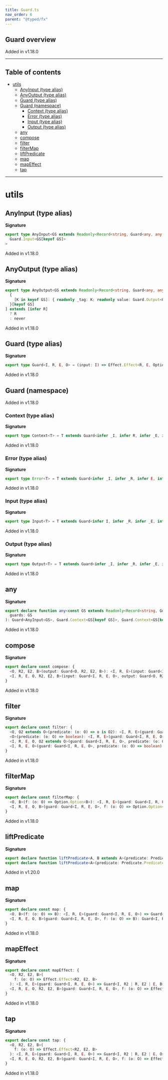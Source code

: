 ```yaml
---
title: Guard.ts
nav_order: 6
parent: "@typed/fx"
---
```


## Guard overview

Added in v1.18.0

---

<h2 class="text-delta">Table of contents</h2>

- [utils](#utils)
  - [AnyInput (type alias)](#anyinput-type-alias)
  - [AnyOutput (type alias)](#anyoutput-type-alias)
  - [Guard (type alias)](#guard-type-alias)
  - [Guard (namespace)](#guard-namespace)
    - [Context (type alias)](#context-type-alias)
    - [Error (type alias)](#error-type-alias)
    - [Input (type alias)](#input-type-alias)
    - [Output (type alias)](#output-type-alias)
  - [any](#any)
  - [compose](#compose)
  - [filter](#filter)
  - [filterMap](#filtermap)
  - [liftPredicate](#liftpredicate)
  - [map](#map)
  - [mapEffect](#mapeffect)
  - [tap](#tap)

---

# utils

## AnyInput (type alias)

**Signature**

```ts
export type AnyInput<GS extends Readonly<Record<string, Guard<any, any, any, any>>>> = UnionToIntersection<
  Guard.Input<GS[keyof GS]>
>
```

Added in v1.18.0

## AnyOutput (type alias)

**Signature**

```ts
export type AnyOutput<GS extends Readonly<Record<string, Guard<any, any, any, any>>>> = [
  {
    [K in keyof GS]: { readonly _tag: K; readonly value: Guard.Output<GS[K]> }
  }[keyof GS]
] extends [infer R]
  ? R
  : never
```

Added in v1.18.0

## Guard (type alias)

**Signature**

```ts
export type Guard<I, R, E, O> = (input: I) => Effect.Effect<R, E, Option.Option<O>>
```

Added in v1.18.0

## Guard (namespace)

Added in v1.18.0

### Context (type alias)

**Signature**

```ts
export type Context<T> = T extends Guard<infer _I, infer R, infer _E, infer _O> ? R : never
```

Added in v1.18.0

### Error (type alias)

**Signature**

```ts
export type Error<T> = T extends Guard<infer _I, infer _R, infer E, infer _O> ? E : never
```

Added in v1.18.0

### Input (type alias)

**Signature**

```ts
export type Input<T> = T extends Guard<infer I, infer _R, infer _E, infer _O> ? I : never
```

Added in v1.18.0

### Output (type alias)

**Signature**

```ts
export type Output<T> = T extends Guard<infer _I, infer _R, infer _E, infer O> ? O : never
```

Added in v1.18.0

## any

**Signature**

```ts
export declare function any<const GS extends Readonly<Record<string, Guard<any, any, any, any>>>>(
  guards: GS
): Guard<AnyInput<GS>, Guard.Context<GS[keyof GS]>, Guard.Context<GS[keyof GS]>, AnyOutput<GS>>
```

Added in v1.18.0

## compose

**Signature**

```ts
export declare const compose: {
  <O, R2, E2, B>(output: Guard<O, R2, E2, B>): <I, R, E>(input: Guard<I, R, E, O>) => Guard<I, R2 | R, E2 | E, B>
  <I, R, E, O, R2, E2, B>(input: Guard<I, R, E, O>, output: Guard<O, R2, E2, B>): Guard<I, R | R2, E | E2, B>
}
```

Added in v1.18.0

## filter

**Signature**

```ts
export declare const filter: {
  <O, O2 extends O>(predicate: (o: O) => o is O2): <I, R, E>(guard: Guard<I, R, E, O>) => Guard<I, R, E, O2>
  <O>(predicate: (o: O) => boolean): <I, R, E>(guard: Guard<I, R, E, O>) => Guard<I, R, E, O>
  <I, R, E, O, O2 extends O>(guard: Guard<I, R, E, O>, predicate: (o: O) => o is O2): Guard<I, R, E, O2>
  <I, R, E, O>(guard: Guard<I, R, E, O>, predicate: (o: O) => boolean): Guard<I, R, E, O>
}
```

Added in v1.18.0

## filterMap

**Signature**

```ts
export declare const filterMap: {
  <O, B>(f: (o: O) => Option.Option<B>): <I, R, E>(guard: Guard<I, R, E, O>) => Guard<I, R, E, B>
  <I, R, E, O, B>(guard: Guard<I, R, E, O>, f: (o: O) => Option.Option<B>): Guard<I, R, E, B>
}
```

Added in v1.18.0

## liftPredicate

**Signature**

```ts
export declare function liftPredicate<A, B extends A>(predicate: Predicate.Refinement<A, B>): Guard<A, never, never, B>
export declare function liftPredicate<A>(predicate: Predicate.Predicate<A>): Guard<A, never, never, A>
```

Added in v1.20.0

## map

**Signature**

```ts
export declare const map: {
  <O, B>(f: (o: O) => B): <I, R, E>(guard: Guard<I, R, E, O>) => Guard<I, R, E, B>
  <I, R, E, O, B>(guard: Guard<I, R, E, O>, f: (o: O) => B): Guard<I, R, E, B>
}
```

Added in v1.18.0

## mapEffect

**Signature**

```ts
export declare const mapEffect: {
  <O, R2, E2, B>(
    f: (o: O) => Effect.Effect<R2, E2, B>
  ): <I, R, E>(guard: Guard<I, R, E, O>) => Guard<I, R2 | R, E2 | E, B>
  <I, R, E, O, R2, E2, B>(guard: Guard<I, R, E, O>, f: (o: O) => Effect.Effect<R2, E2, B>): Guard<I, R | R2, E | E2, B>
}
```

Added in v1.18.0

## tap

**Signature**

```ts
export declare const tap: {
  <O, R2, E2, B>(
    f: (o: O) => Effect.Effect<R2, E2, B>
  ): <I, R, E>(guard: Guard<I, R, E, O>) => Guard<I, R2 | R, E2 | E, O>
  <I, R, E, O, R2, E2, B>(guard: Guard<I, R, E, O>, f: (o: O) => Effect.Effect<R2, E2, B>): Guard<I, R | R2, E | E2, O>
}
```

Added in v1.18.0

